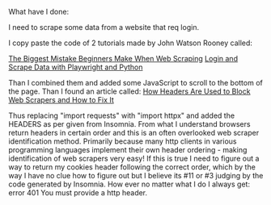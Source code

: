 What have I done:

I need to scrape some data from a website that req login.

I copy paste the code of 2 tutorials made by John Watson Rooney called:
 
<a href="https://www.youtube.com/watch?v=H2-5ecFwHHQ&list=PLJa3hX5xIVdUs9GxTAopVOd1tQ4e54-rd&index=7&t=503s">The Biggest Mistake Beginners Make When Web Scraping</a>
<a href="https://www.youtube.com/watch?v=G7s0eGOaRPE&list=PLJa3hX5xIVdUs9GxTAopVOd1tQ4e54-rd&index=6">Login and Scrape Data with Playwright and Python</a>

Than I combined them and added some JavaScript to scroll to the bottom of the page. Than I found an article called: 
<a href="https://scrapfly.io/blog/how-to-avoid-web-scraping-blocking-headers/">How Headers Are Used to Block Web Scrapers and How to Fix It</a>

Thus replacing "import requests" with "import httpx" and added the HEADERS as per given from Insomnia. From what I understand browsers return headers in certain order and this is an often overlooked web scraper identification method. Primarily because many http clients in various programming languages implement their own header ordering - making identification of web scrapers very easy! If this is true I need to figure out a way to return my cookies header following the correct order, which by the way I have no clue how to figure out but I believe its #11 or #3 judging by the code generated by Insomnia. How ever no matter what I do I always get: error 401 You must provide a http header.
